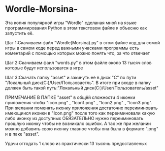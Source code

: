 # Wordle-Morsina-
Эта копия популярной игры "Wordle" сделаная мной на языке программирования Python в этом текстовом файле я объесню как запустить её.
 
 Шаг 1:Скачиваем файл "Wordle(Morsina).py" в этом файле код для сомой игры в самом коде перед важными учасками программы есть коментарий с помощью которых можно понять 
что, за что отвечает
 
 Шаг 2:Скачиваем фаил "words.py" в этом файле около 13 тысяч слов которые будут использоватся в игре

 Шаг 3:Скачать папку "asset" и закинуть её в диск "С" по пути  "Локальный диск(С:)/User/Пользоваетль".
 В итоге при входе в папку должен быть такой путь:"Локальный диск(C:)/User/Пользователь/asset"
 
 ПРИМЕЧАНИЕ В ПАПКЕ "asset" в общёй сложности 4 иконки приложения чтобы "Icon.png" , "Icon1.png" , "Icon2.png" , "Icon3.png". При желании поменять иконку приложения достаточно
 переиминовать имеющиися иконки в "Icon.png" после того как переиминовали какую либо иконку из доступных ОБЯЗАТЕЛЬНО нужно переиминовать прошлую иконку чтобы не возникало ошибок.
 А так же при желании можно добавить свою иконку главное чтобы она была в формате ".png" и в паке "asset".


Удачи отгодать 1 слово из практически 13 тысячь предоставленых 
